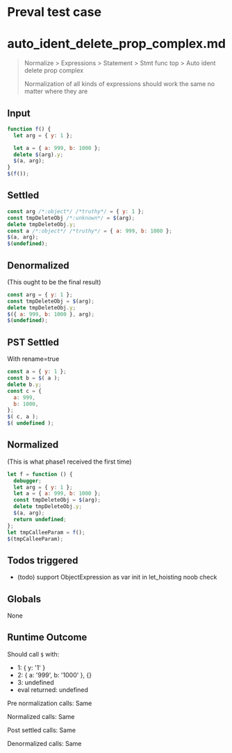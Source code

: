 # Preval test case

# auto_ident_delete_prop_complex.md

> Normalize > Expressions > Statement > Stmt func top > Auto ident delete prop complex
>
> Normalization of all kinds of expressions should work the same no matter where they are

## Input

`````js filename=intro
function f() {
  let arg = { y: 1 };

  let a = { a: 999, b: 1000 };
  delete $(arg).y;
  $(a, arg);
}
$(f());
`````


## Settled


`````js filename=intro
const arg /*:object*/ /*truthy*/ = { y: 1 };
const tmpDeleteObj /*:unknown*/ = $(arg);
delete tmpDeleteObj.y;
const a /*:object*/ /*truthy*/ = { a: 999, b: 1000 };
$(a, arg);
$(undefined);
`````


## Denormalized
(This ought to be the final result)

`````js filename=intro
const arg = { y: 1 };
const tmpDeleteObj = $(arg);
delete tmpDeleteObj.y;
$({ a: 999, b: 1000 }, arg);
$(undefined);
`````


## PST Settled
With rename=true

`````js filename=intro
const a = { y: 1 };
const b = $( a );
delete b.y;
const c = {
  a: 999,
  b: 1000,
};
$( c, a );
$( undefined );
`````


## Normalized
(This is what phase1 received the first time)

`````js filename=intro
let f = function () {
  debugger;
  let arg = { y: 1 };
  let a = { a: 999, b: 1000 };
  const tmpDeleteObj = $(arg);
  delete tmpDeleteObj.y;
  $(a, arg);
  return undefined;
};
let tmpCalleeParam = f();
$(tmpCalleeParam);
`````


## Todos triggered


- (todo) support ObjectExpression as var init in let_hoisting noob check


## Globals


None


## Runtime Outcome


Should call `$` with:
 - 1: { y: '1' }
 - 2: { a: '999', b: '1000' }, {}
 - 3: undefined
 - eval returned: undefined

Pre normalization calls: Same

Normalized calls: Same

Post settled calls: Same

Denormalized calls: Same
